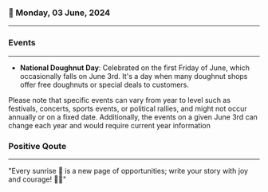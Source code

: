 ### 📅 Monday, 03 June, 2024
------
### Events
------
- **National Doughnut Day**: Celebrated on the first Friday of June, which occasionally falls on June 3rd. It's a day when many doughnut shops offer free doughnuts or special deals to customers.

Please note that specific events can vary from year to level such as festivals, concerts, sports events, or political rallies, and might not occur annually or on a fixed date. Additionally, the events on a given June 3rd can change each year and would require current year information
### Positive Qoute
------
"Every sunrise 🌅 is a new page of opportunities; write your story with joy and courage! 💪😊"
